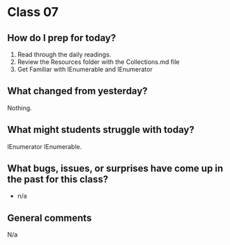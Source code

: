 # Class 07

## How do I prep for today?
1. Read through the daily readings.
2. Review the Resources folder with the Collections.md file
3. Get Familiar with IEnumerable and IEnumerator

## What changed from yesterday? 
Nothing.

## What might students struggle with today? 
IEnumerator IEnumerable.

## What bugs, issues, or surprises have come up in the past for this class?
- n/a

## General comments
N/a
